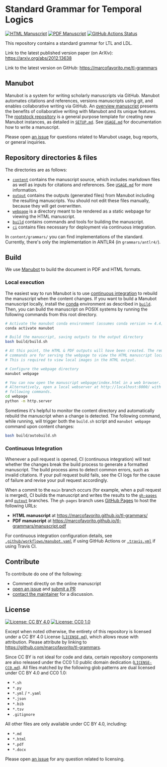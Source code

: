 # Standard Grammar for Temporal Logics

<!-- usage note: edit the H1 title above to personalize the manuscript -->

[![HTML Manuscript](https://img.shields.io/badge/manuscript-HTML-blue.svg)](https://marcofavorito.github.io/tl-grammars/)
[![PDF Manuscript](https://img.shields.io/badge/manuscript-PDF-blue.svg)](https://marcofavorito.github.io/tl-grammars/manuscript.pdf)
[![GitHub Actions Status](https://github.com/marcofavorito/tl-grammars/workflows/Manubot/badge.svg)](https://github.com/marcofavorito/tl-grammars/actions)
<!-- usage note: delete CI badges above for services not used by your manuscript -->


This repository
contains a standard grammar for LTL and LDL.

Link to the latest published version paper (on ArXiv): https://arxiv.org/abs/2012.13638

Link to the latest version on GitHub: https://marcofavorito.me/tl-grammars


## Manubot

<!-- usage note: do not edit this section -->

Manubot is a system for writing scholarly manuscripts via GitHub.
Manubot automates citations and references, versions manuscripts using git, and enables collaborative writing via GitHub.
An [overview manuscript](https://greenelab.github.io/meta-review/ "Open collaborative writing with Manubot") presents the benefits of collaborative writing with Manubot and its unique features.
The [rootstock repository](https://git.io/fhQH1) is a general purpose template for creating new Manubot instances, as detailed in [`SETUP.md`](SETUP.md).
See [`USAGE.md`](USAGE.md) for documentation how to write a manuscript.

Please open [an issue](https://git.io/fhQHM) for questions related to Manubot usage, bug reports, or general inquiries.


## Repository directories & files

The directories are as follows:

+ [`content`](content) contains the manuscript source, which includes markdown files as well as inputs for citations and references.
  See [`USAGE.md`](USAGE.md) for more information.
+ [`output`](output) contains the outputs (generated files) from Manubot including the resulting manuscripts.
  You should not edit these files manually, because they will get overwritten.
+ [`webpage`](webpage) is a directory meant to be rendered as a static webpage for viewing the HTML manuscript.
+ [`build`](build) contains commands and tools for building the manuscript.
+ [`ci`](ci) contains files necessary for deployment via continuous integration.

In `content/grammars/` you can find implementations
of the standard. Currently, 
there's only the implementation in ANTLR4 (in `grammars/antlr4/`).


## Build

We use [Manubot](https://manubot.org/) to build the document in PDF and HTML formats.

### Local execution

The easiest way to run Manubot is to use [continuous integration](#continuous-integration) to rebuild the manuscript when the content changes.
If you want to build a Manubot manuscript locally, install the [conda](https://conda.io) environment as described in [`build`](build).
Then, you can build the manuscript on POSIX systems by running the following commands from this root directory.

```sh
# Activate the manubot conda environment (assumes conda version >= 4.4)
conda activate manubot

# Build the manuscript, saving outputs to the output directory
bash build/build.sh

# At this point, the HTML & PDF outputs will have been created. The remaining
# commands are for serving the webpage to view the HTML manuscript locally.
# This is required to view local images in the HTML output.

# Configure the webpage directory
manubot webpage

# You can now open the manuscript webpage/index.html in a web browser.
# Alternatively, open a local webserver at http://localhost:8000/ with the
# following commands.
cd webpage
python -m http.server
```

Sometimes it's helpful to monitor the content directory and automatically rebuild the manuscript when a change is detected.
The following command, while running, will trigger both the `build.sh` script and `manubot webpage` command upon content changes:

```sh
bash build/autobuild.sh
```
### Continuous Integration

Whenever a pull request is opened, CI (continuous integration) will test whether the changes break the build process to generate a formatted manuscript.
The build process aims to detect common errors, such as invalid citations.
If your pull request build fails, see the CI logs for the cause of failure and revise your pull request accordingly.

When a commit to the `main` branch occurs (for example, when a pull request is merged), CI builds the manuscript and writes the results to the [`gh-pages`](https://github.com/marcofavorito/tl-grammars/tree/gh-pages) and [`output`](https://github.com/marcofavorito/tl-grammars/tree/output) branches.
The `gh-pages` branch uses [GitHub Pages](https://pages.github.com/) to host the following URLs:

+ **HTML manuscript** at https://marcofavorito.github.io/tl-grammars/
+ **PDF manuscript** at https://marcofavorito.github.io/tl-grammars/manuscript.pdf

For continuous integration configuration details, see [`.github/workflows/manubot.yaml`](.github/workflows/manubot.yaml) if using GitHub Actions or [`.travis.yml`](.travis.yml) if using Travis CI.

## Contribute

To contribute do one of the following:

- Comment directly on the online manuscript
- [open an issue](https://github.com/marcofavorito/tl-grammars/issues) and
  [submit a PR](https://github.com/marcofavorito/tl-grammars/pulls)
- [contact the maintainer](mailto:favorito@diag.uniroma1.it) for a discussion.


## License

<!--
usage note: edit this section to change the license of your manuscript or source code changes to this repository.
We encourage users to openly license their manuscripts, which is the default as specified below.
-->

[![License: CC BY 4.0](https://img.shields.io/badge/License%20All-CC%20BY%204.0-lightgrey.svg)](http://creativecommons.org/licenses/by/4.0/)
[![License: CC0 1.0](https://img.shields.io/badge/License%20Parts-CC0%201.0-lightgrey.svg)](https://creativecommons.org/publicdomain/zero/1.0/)

Except when noted otherwise, the entirety of this repository is licensed under a CC BY 4.0 License ([`LICENSE.md`](LICENSE.md)), which allows reuse with attribution.
Please attribute by linking to https://github.com/marcofavorito/tl-grammars.

Since CC BY is not ideal for code and data, certain repository components are also released under the CC0 1.0 public domain dedication ([`LICENSE-CC0.md`](LICENSE-CC0.md)).
All files matched by the following glob patterns are dual licensed under CC BY 4.0 and CC0 1.0:

+ `*.sh`
+ `*.py`
+ `*.yml` / `*.yaml`
+ `*.json`
+ `*.bib`
+ `*.tsv`
+ `.gitignore`

All other files are only available under CC BY 4.0, including:

+ `*.md`
+ `*.html`
+ `*.pdf`
+ `*.docx`

Please open [an issue](https://github.com/marcofavorito/tl-grammars/issues) for any question related to licensing.
